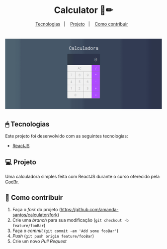 <h1 align="center">
    Calculator 📝✏
</h1>

<p align="center">
  <a href="#-tecnologias">Tecnologias</a>&nbsp;&nbsp;&nbsp;|&nbsp;&nbsp;&nbsp;
  <a href="#-projeto">Projeto</a>&nbsp;&nbsp;&nbsp;|&nbsp;&nbsp;&nbsp;
  <a href="#-como-contribuir">Como contribuir</a>&nbsp;&nbsp;&nbsp;
</p>

<h1 align="center">
    <img alt="Calculator" title="Calculator" src="/demo/calculator.gif" />
</h1>

## 🖱 Tecnologias

Este projeto foi desenvolvido com as seguintes tecnologias:

- [ReactJS](https://reactjs.org)

## 💻 Projeto

Uma calculadora simples feita com ReactJS durante o curso oferecido pela <a href="https://github.com/cod3rcursos">Cod3r</a>.

## 🤔 Como contribuir

1. Faça o _fork_ do projeto (<https://github.com/amanda-santos/calculator/fork>)
2. Crie uma _branch_ para sua modificação (`git checkout -b feature/fooBar`)
3. Faça o _commit_ (`git commit -am 'Add some fooBar'`)
4. _Push_ (`git push origin feature/fooBar`)
5. Crie um novo _Pull Request_

